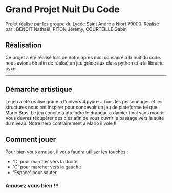 # Grand Projet Nuit Du Code
Projet réalisé par les groupe du Lycée Saint André a Niort 79000.
Réalisé par : BENOIT Nathaël, PITON Jérémy, COURTEILLE Gabin

## Réalisation
Ce projet a été réalisé lors de notre après midi consacré a la nuit du code. nous avions 6h afin de réalisé un jeu grâce aux class python et a la librairie pyxel.

***
## Démarche artistique
Le jeu a été réalisé grâce a l'univers 4.pyxres. Tous les personnages et les structures nous ont inspirer pour concevoir un jeu de plateforme tel que Mario Bros. Le jeu concite a atteindre le drapeau a damier final sans mourir. Vous devrez récupérer des clés afin de vous ouvrir le passage vers la suite du niveau. Notre héro contrairement à Mario il vole !! 

## Comment jouer
Pour bien vous amuser, il vous faudra utiliser les touches :
- 'D' pour marcher vers la droite
- 'G' pour marcher vers la gauche
- 'Espace' pour sauter

### Amusez vous bien !!!